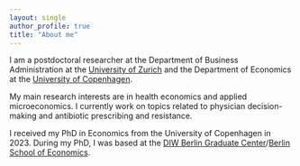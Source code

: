 ```yaml
---
layout: single
author_profile: true
title: "About me"
---
```



I am a postdoctoral researcher at the Department of Business Administration at the [University of Zurich] and the Department of Economics at the [University of Copenhagen]. 

My main research interests are in health economics and applied microeconomics. I currently work on topics related to physician decision-making and antibiotic prescribing and resistance.

I received my PhD in Economics from the University of Copenhagen in 2023. During my PhD, I was based at the [DIW Berlin Graduate Center]/[Berlin School of Economics].

[//]: # (Links)

   [DIW Berlin Graduate Center]: <https://www.diw.de/de/diw_01.c.619412.de/graduate_center.html>
   [Berlin School of Economics]: <https://berlinschoolofeconomics.de/home>
   [University of Copenhagen]: <https://www.economics.ku.dk/staff/vip/?id=661700&vis=medarbejder>
   [BCCP Berlin]: <https://www.bccp-berlin.de/>
   [Haas School of Business at the University of California, Berkeley]: <https://haas.berkeley.edu/scholars/current-visiting-scholars/>
   [University of Zurich]: <https://www.business.uzh.ch/en/research/professorships/entrepreneurship/team/Shan-Huang.html>
